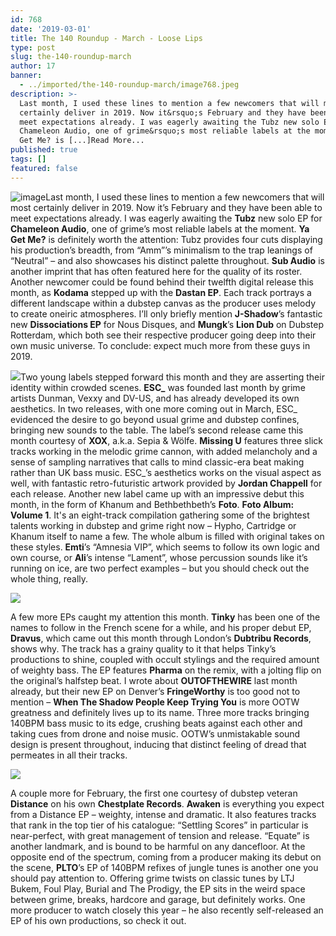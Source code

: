 ```yaml
---
id: 768
date: '2019-03-01'
title: The 140 Roundup - March - Loose Lips
type: post
slug: the-140-roundup-march
author: 17
banner:
  - ../imported/the-140-roundup-march/image768.jpeg
description: >-
  Last month, I used these lines to mention a few newcomers that will most
  certainly deliver in 2019. Now it&rsquo;s February and they have been able to
  meet expectations already. I was eagerly awaiting the Tubz new solo EP for
  Chameleon Audio, one of grime&rsquo;s most reliable labels at the moment. Ya
  Get Me? is [...]Read More...
published: true
tags: []
featured: false
---
```

![image](../../imported/the-140-roundup-march/image768.jpeg)Last month, I used these lines to mention a few newcomers that will most certainly deliver in 2019. Now it’s February and they have been able to meet expectations already. I was eagerly awaiting the **Tubz** new solo EP for **Chameleon Audio**, one of grime’s most reliable labels at the moment. **Ya Get Me?** is definitely worth the attention: Tubz provides four cuts displaying his production’s breadth, from “Amm”’s minimalism to the trap leanings of “Neutral” – and also showcases his distinct palette throughout. **Sub Audio** is another imprint that has often featured here for the quality of its roster. Another newcomer could be found behind their twelfth digital release this month, as **Kodama** stepped up with the **Dastan EP**. Each track portrays a different landscape within a dubstep canvas as the producer uses melody to create oneiric atmospheres. I’ll only briefly mention **J-Shadow**’s fantastic new **Dissociations EP** for Nous Disques, and **Mungk**’s **Lion Dub** on Dubstep Rotterdam, which both see their respective producer going deep into their own music universe. To conclude: expect much more from these guys in 2019.

![](/wp-content/uploads/live/img/wysiwyg/5c7858d9116b9.jpg)Two young labels stepped forward this month and they are asserting their identity within crowded scenes. **ESC\_** was founded last month by grime artists Dunman, Vexxy and DV-US, and has already developed its own aesthetics. In two releases, with one more coming out in March, ESC\_ evidenced the desire to go beyond usual grime and dubstep confines, bringing new sounds to the table. The label’s second release came this month courtesy of **XOX**, a.k.a. Sepia & Wölfe. **Missing U** features three slick tracks working in the melodic grime cannon, with added melancholy and a sense of sampling narratives that calls to mind classic-era beat making rather than UK bass music. ESC\_’s aesthetics works on the visual aspect as well, with fantastic retro-futuristic artwork provided by **Jordan Chappell** for each release. Another new label came up with an impressive debut this month, in the form of Khanum and Bethbethbeth’s **Foto**. **Foto Album: Volume 1**. It's an eight-track compilation gathering some of the brightest talents working in dubstep and grime right now – Hypho, Cartridge or Khanum itself to name a few. The whole album is filled with original takes on these styles. **Emti**’s “Amnesia VIP”, which seems to follow its own logic and own course, or **Ali**’s intense “Lament”, whose percussion sounds like it’s running on ice, are two perfect examples – but you should check out the whole thing, really.

![](/wp-content/uploads/live/img/wysiwyg/5c7858f284d34.jpg)

A few more EPs caught my attention this month. **Tinky** has been one of the names to follow in the French scene for a while, and his proper debut EP, **Dravus**, which came out this month through London’s **Dubtribu Records**, shows why. The track has a grainy quality to it that helps Tinky’s productions to shine, coupled with occult stylings and the required amount of weighty bass. The EP features **Pharma** on the remix, with a jolting flip on the original’s halfstep beat. I wrote about **OUTOFTHEWIRE** last month already, but their new EP on Denver’s **FringeWorthy** is too good not to mention – **When The Shadow People Keep Trying You** is more OOTW greatness and definitely lives up to its name. Three more tracks bringing 140BPM bass music to its edge, crushing beats against each other and taking cues from drone and noise music. OOTW’s unmistakable sound design is present throughout, inducing that distinct feeling of dread that permeates in all their tracks.

![](/wp-content/uploads/live/img/wysiwyg/5c785903397f1.jpg)

A couple more for February, the first one courtesy of dubstep veteran **Distance** on his own **Chestplate Records**. **Awaken** is everything you expect from a Distance EP – weighty, intense and dramatic. It also features tracks that rank in the top tier of his catalogue: “Settling Scores” in particular is near-perfect, with great management of tension and release. “Equate” is another landmark, and is bound to be harmful on any dancefloor. At the opposite end of the spectrum, coming from a producer making its debut on the scene, **PLTO**’s EP of 140BPM refixes of jungle tunes is another one you should pay attention to. Offering grime twists on classic tunes by LTJ Bukem, Foul Play, Burial and The Prodigy, the EP sits in the weird space between grime, breaks, hardcore and garage, but definitely works. One more producer to watch closely this year – he also recently self-released an EP of his own productions, so check it out.